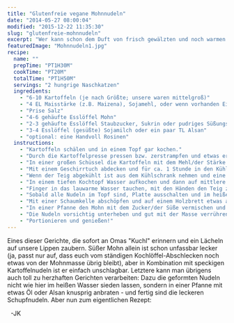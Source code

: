 ```yaml
---
title: "Glutenfreie vegane Mohnnudeln"
date: "2014-05-27 08:00:04"
modified: "2015-12-22 11:35:30"
slug: "glutenfreie-mohnnudeln"
excerpt: "Wer kann schon dem Duft von frisch gewälzten und noch warmen Mohnnudeln widerstehen? Eben, wir auch nicht. Und unsere gluten- und weizenfreie Version schmeckt gleich doppelt so gut, weil auch empfindliche Mägen sie gut vertragen. "
featuredImage: "Mohnnudeln1.jpg"
recipe:
  name: ""
  prepTime: "PT1H30M"
  cookTime: "PT20M"
  totalTime: "PT1H50M"
  servings: "2 hungrige Naschkatzen"
  ingredients:
    - "6-10 Kartoffeln (je nach Größte; unsere waren mittelgroß)"
    - "4 EL Maisstärke (z.B. Maizena), Sojamehl, oder wenn vorhanden Ei-Ersatzpulver"
    - "Prise Salz"
    - "4-6 gehäufte Esslöffel Mohn"
    - "2-3 gehäufte Esslöffel Staubzucker, Sukrin oder pudriges Süßungsmittel Eurer Wahl"
    - "3-4 Esslöffel (gesüßte) Sojamilch oder ein paar TL Alsan"
    - "optional: eine Handvoll Rosinen"
  instructions:
    - "Kartoffeln schälen und in einem Topf gar kochen."
    - "Durch die Kartoffelpresse pressen bzw. zerstrampfen und etwas erkalten lassen."
    - "In einer großen Schüssel die Kartoffeln mit dem Mehl/der Stärke und einer Prise Salz zu einem geschmeidigen, leicht klebrigen Teig verkneten."
    - "Mit einem Geschirrtuch abdecken und für ca. 1 Stunde in den Kühlschrank stellen."
    - "Wenn der Teig abgekühlt ist aus dem Kühlschrank nehmen und eine Schüssel lauwarmes Wasser bereitstellen."
    - "In einem tiefen Kochtopf Wasser aufkochen und dann auf mittlere Hitze zurückdrehen."
    - "Finger in das lauwarme Wasser tauchen, mit den Händen den Teig zu länglichen Nudeln formen und ins heiße Wasser geben."
    - "Sobald alle Nudeln im Topf sind, Platte ausschalten und im heißen Wasser sieden lassen, bis die Nudeln an der Oberfläche schwimmen."
    - "Mit einer Schaumkelle abschöpfen und auf einem Holzbrett etwas abkühlen lassen. Vorsicht, im heißen Zustand kleben die Nudeln sehr leicht zusammen, daher am besten mit etwas Abstand auf dem Brett verteilen."
    - "In einer Pfanne den Mohn mit dem Zucker/der Süße vermischen und erwärmen. Wenn gewünscht die Rosinen hinzufügen und das Gemisch nach Bedarf mit Sojamilch oder Alsan zu einer cremigen Masse verühren."
    - "Die Nudeln vorsichtig unterheben und gut mit der Masse verrühren. Wer es nicht so cremig, sondern lieber \"staubig\" mag, einfach noch ein paar EL Mohn und Zucker darüberstreuen."
    - "Portionieren und genießen!"
---
```


Eines dieser Gerichte, die sofort an Omas "Kuchl" erinnern und ein Lächeln auf unsere Lippen zaubern. Süßer Mohn allein ist schon unfassbar lecker (ja, passt nur auf, dass euch vom ständigen Kochlöffel-Abschlecken noch etwas von der Mohnmasse übrig bleibt), aber in Kombination mit speckigen Kartoffelnudeln ist er einfach unschlagbar. Letztere kann man übrigens auch toll zu herzhaften Gerichten verarbeiten: Dazu die geformten Nudeln nicht wie hier im heißen Wasser sieden lassen, sondern in einer Pfanne mit etwas Öl oder Alsan knusprig anbraten - und fertig sind die leckeren Schupfnudeln. Aber nun zum eigentlichen Rezept:

  -JK